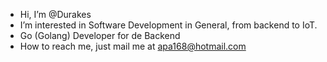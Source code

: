 - Hi, I’m @Durakes
- I’m interested in Software Development in General, from backend to IoT.
- Go (Golang) Developer for de Backend
- How to reach me, just mail me at apa168@hotmail.com
<!---
Durakes/Durakes is a ✨ special ✨ repository because its `README.md` (this file) appears on your GitHub profile.
You can click the Preview link to take a look at your changes.
--->

